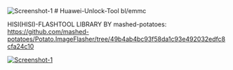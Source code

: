 <img src="https://camo.githubusercontent.com/b4bbfd738b7b0e2577dbef4c3f002211d4a25d16f0ae53c2b4da075814dbc910/68747470733a2f2f696d672e736869656c64732e696f2f6769746875622f6c6963656e73652f6d61736865642d706f7461746f65732f506f7461746f4e56" alt="Screenshot-1" border="0">
# Huawei-Unlock-Tool bl/emmc

HISI(HISI)-FLASHTOOL LIBRARY BY mashed-potatoes: https://github.com/mashed-potatoes/Potato.ImageFlasher/tree/49b4ab4bc93f58da1c93e492032edfc8cfa24c10


<a href="https://ibb.co/XLSj5BB"><img src="https://i.ibb.co/fF4qNRR/Screenshot-1.png" alt="Screenshot-1" border="0"></a>
